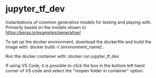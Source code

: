 # jupyter_tf_dev
Instantiations of common generative models for testing and playing with. Primarily based on the models shown in: 
https://keras.io/examples/generative/


To set up the docker environment, download the dockerfile and build the image with:
    docker build -t [environment_name] . 

Run the docker container with:
    docker run jupyter_tf_dev

If using VS Code, it is possible to click the box in the bottom left hand corner of VS code and select the "reopen folder in container" option.
